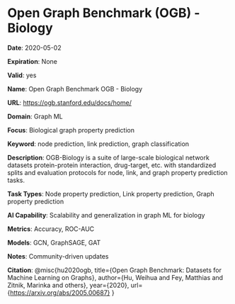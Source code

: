 # Open Graph Benchmark (OGB) - Biology

**Date**: 2020-05-02

**Expiration**: None

**Valid**: yes

**Name**: Open Graph Benchmark  OGB  - Biology

**URL**: https://ogb.stanford.edu/docs/home/

**Domain**: Graph ML

**Focus**: Biological graph property prediction

**Keyword**: node prediction, link prediction, graph classification

**Description**: OGB-Biology is a suite of large-scale biological network datasets  protein-protein interaction, drug-target, etc.  with standardized splits and evaluation protocols  for node, link, and graph property prediction tasks. 

**Task Types**: Node property prediction, Link property prediction, Graph property prediction

**AI Capability**: Scalability and generalization in graph ML for biology

**Metrics**: Accuracy, ROC-AUC

**Models**: GCN, GraphSAGE, GAT

**Notes**: Community-driven updates

**Citation**: @misc{hu2020ogb, title={Open Graph Benchmark: Datasets for Machine Learning on Graphs}, author={Hu, Weihua and Fey, Matthias and Zitnik, Marinka and others}, year={2020}, url={https://arxiv.org/abs/2005.00687} }

